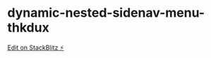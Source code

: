 # dynamic-nested-sidenav-menu-thkdux

[Edit on StackBlitz ⚡️](https://stackblitz.com/edit/dynamic-nested-sidenav-menu-thkdux)